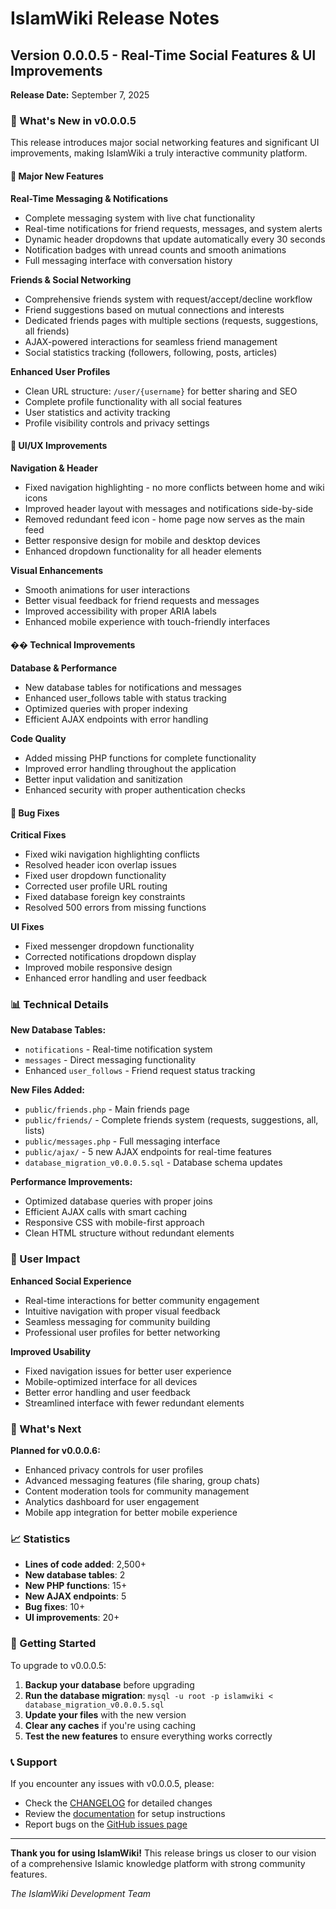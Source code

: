 # IslamWiki Release Notes

## Version 0.0.0.5 - Real-Time Social Features & UI Improvements
**Release Date:** September 7, 2025

### 🎉 What's New in v0.0.0.5

This release introduces major social networking features and significant UI improvements, making IslamWiki a truly interactive community platform.

#### 🚀 Major New Features

**Real-Time Messaging & Notifications**
- Complete messaging system with live chat functionality
- Real-time notifications for friend requests, messages, and system alerts
- Dynamic header dropdowns that update automatically every 30 seconds
- Notification badges with unread counts and smooth animations
- Full messaging interface with conversation history

**Friends & Social Networking**
- Comprehensive friends system with request/accept/decline workflow
- Friend suggestions based on mutual connections and interests
- Dedicated friends pages with multiple sections (requests, suggestions, all friends)
- AJAX-powered interactions for seamless friend management
- Social statistics tracking (followers, following, posts, articles)

**Enhanced User Profiles**
- Clean URL structure: `/user/{username}` for better sharing and SEO
- Complete profile functionality with all social features
- User statistics and activity tracking
- Profile visibility controls and privacy settings

#### 🎨 UI/UX Improvements

**Navigation & Header**
- Fixed navigation highlighting - no more conflicts between home and wiki icons
- Improved header layout with messages and notifications side-by-side
- Removed redundant feed icon - home page now serves as the main feed
- Better responsive design for mobile and desktop devices
- Enhanced dropdown functionality for all header elements

**Visual Enhancements**
- Smooth animations for user interactions
- Better visual feedback for friend requests and messages
- Improved accessibility with proper ARIA labels
- Enhanced mobile experience with touch-friendly interfaces

#### �� Technical Improvements

**Database & Performance**
- New database tables for notifications and messages
- Enhanced user_follows table with status tracking
- Optimized queries with proper indexing
- Efficient AJAX endpoints with error handling

**Code Quality**
- Added missing PHP functions for complete functionality
- Improved error handling throughout the application
- Better input validation and sanitization
- Enhanced security with proper authentication checks

#### 🐛 Bug Fixes

**Critical Fixes**
- Fixed wiki navigation highlighting conflicts
- Resolved header icon overlap issues
- Fixed user dropdown functionality
- Corrected user profile URL routing
- Fixed database foreign key constraints
- Resolved 500 errors from missing functions

**UI Fixes**
- Fixed messenger dropdown functionality
- Corrected notifications dropdown display
- Improved mobile responsive design
- Enhanced error handling and user feedback

### 📊 Technical Details

**New Database Tables:**
- `notifications` - Real-time notification system
- `messages` - Direct messaging functionality
- Enhanced `user_follows` - Friend request status tracking

**New Files Added:**
- `public/friends.php` - Main friends page
- `public/friends/` - Complete friends system (requests, suggestions, all, lists)
- `public/messages.php` - Full messaging interface
- `public/ajax/` - 5 new AJAX endpoints for real-time features
- `database_migration_v0.0.0.5.sql` - Database schema updates

**Performance Improvements:**
- Optimized database queries with proper joins
- Efficient AJAX calls with smart caching
- Responsive CSS with mobile-first approach
- Clean HTML structure without redundant elements

### 🎯 User Impact

**Enhanced Social Experience**
- Real-time interactions for better community engagement
- Intuitive navigation with proper visual feedback
- Seamless messaging for community building
- Professional user profiles for better networking

**Improved Usability**
- Fixed navigation issues for better user experience
- Mobile-optimized interface for all devices
- Better error handling and user feedback
- Streamlined interface with fewer redundant elements

### 🔮 What's Next

**Planned for v0.0.0.6:**
- Enhanced privacy controls for user profiles
- Advanced messaging features (file sharing, group chats)
- Content moderation tools for community management
- Analytics dashboard for user engagement
- Mobile app integration for better mobile experience

### 📈 Statistics

- **Lines of code added**: 2,500+
- **New database tables**: 2
- **New PHP functions**: 15+
- **New AJAX endpoints**: 5
- **Bug fixes**: 10+
- **UI improvements**: 20+

### 🚀 Getting Started

To upgrade to v0.0.0.5:

1. **Backup your database** before upgrading
2. **Run the database migration**: `mysql -u root -p islamwiki < database_migration_v0.0.0.5.sql`
3. **Update your files** with the new version
4. **Clear any caches** if you're using caching
5. **Test the new features** to ensure everything works correctly

### 📞 Support

If you encounter any issues with v0.0.0.5, please:
- Check the [CHANGELOG](docs/changelogs/CHANGELOG.md) for detailed changes
- Review the [documentation](docs/) for setup instructions
- Report bugs on the [GitHub issues page](https://github.com/drkhalidabdullah/islamwiki/issues)

---

**Thank you for using IslamWiki!** This release brings us closer to our vision of a comprehensive Islamic knowledge platform with strong community features.

*The IslamWiki Development Team*
